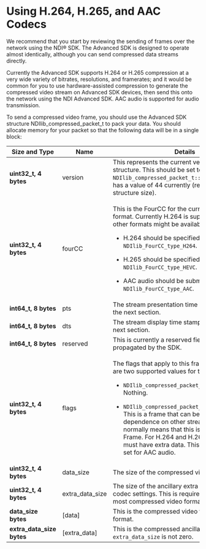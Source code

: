 # Using H.264, H.265, and AAC Codecs

We recommend that you start by reviewing the sending of frames over the network using the NDI® SDK. The Advanced SDK is designed to operate almost identically, although you can send compressed data streams directly.

Currently the Advanced SDK supports H.264 or H.265 compression at a very wide variety of bitrates, resolutions, and framerates; and it would be common for you to use hardware-assisted compression to generate the compressed video stream on Advanced SDK devices, then send this onto the network using the NDI Advanced SDK. AAC audio is supported for audio transmission.

To send a compressed video frame, you should use the Advanced SDK structure NDIlib\_compressed\_packet\_t to pack your data. You should allocate memory for your packet so that the following data will be in a single block:

<table><thead><tr><th width="224">Size and Type</th><th width="163">Name</th><th>Details</th></tr></thead><tbody><tr><td><strong>uint32_t, 4 bytes</strong></td><td>version</td><td>This represents the current version number of the structure.  This should be set to <code>NDIlib_compressed_packet_t::version_0</code>, which has a value of 44 currently (representing the structure size).</td></tr><tr><td><strong>uint32_t, 4 bytes</strong></td><td>fourCC</td><td><p>This is the FourCC for the current compression format.  Currently H.264 is supported, although other formats might be available in the future.</p><p> </p><ul><li>H.264 should be specified using <code>NDIlib_FourCC_type_H264</code>.</li></ul><ul><li>H.265 should be specified using <code>NDIlib_FourCC_type_HEVC</code>.</li></ul><ul><li>AAC audio should be submitted using <code>NDIlib_FourCC_type_AAC</code>.</li></ul></td></tr><tr><td><strong>int64_t, 8 bytes</strong></td><td>pts</td><td>The stream presentation time stamp. See notes in the next section.</td></tr><tr><td><strong>int64_t, 8 bytes</strong></td><td>dts</td><td>The stream display time stamp. See notes in the next section.</td></tr><tr><td><strong>int64_t, 8 bytes</strong></td><td>reserved</td><td>This is currently a reserved field and will not be propagated by the SDK.</td></tr><tr><td><strong>uint32_t, 4 bytes</strong></td><td>flags</td><td><p>The flags that apply to this frame.  Currently there are two supported values for this setting:</p><p> </p><ul><li><code>NDIlib_compressed_packet_t::flags_none</code>. Nothing.</li></ul><ul><li><code>NDIlib_compressed_packet_t::flags_keyframe</code>. This is a frame that can be decoded without dependence on other stream data. This normally means that this is considered an I-Frame.  For H.264 and H.265, key-frames must have extra data. This should always be set for AAC audio.</li></ul></td></tr><tr><td><strong>uint32_t, 4 bytes</strong></td><td>data_size</td><td>The size of the compressed video frame.</td></tr><tr><td><strong>uint32_t, 4 bytes</strong></td><td>extra_data_size</td><td>The size of the ancillary extra data for the current codec settings. This is required for key-frames in most compressed video formats.</td></tr><tr><td><strong>data_size bytes</strong></td><td>[data]</td><td>This is the compressed video frame data in byte format.</td></tr><tr><td><strong>extra_data_size bytes</strong></td><td>[extra_data]</td><td>This is the compressed ancillary data if <code>extra_data_size</code> is not zero.</td></tr></tbody></table>
